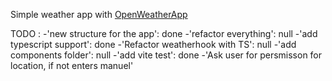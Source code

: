 Simple weather app with [OpenWeatherApp](https://openweathermap.org/api)

TODO :
-'new structure for the app': done
-'refactor everything': null
-'add typescript support': done
-'Refactor weatherhook with TS': null
-'add components folder': null
-'add vite test': done
-'Ask user for persmisson for location, if not enters manuel'
